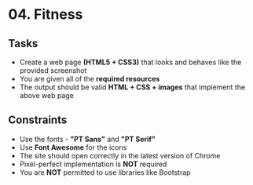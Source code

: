 # 04. Fitness

## Tasks
* Create a web page **(HTML5 + CSS3)** that looks and behaves like the provided screenshot
* You are given all of the **required resources**
* The output should be valid **HTML + CSS + images** that implement the above web page

## Constraints
* Use the fonts - **"PT Sans"** and **"PT Serif"**
* Use **Font Awesome** for the icons
* The site should open correctly in the latest version of Chrome
* Pixel-perfect implementation is **NOT** required
* You are **NOT** permitted to use libraries like Bootstrap